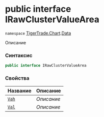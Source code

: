 
# public interface IRawClusterValueArea
`namespace` [TigerTrade.Chart](../../TigerTrade.Chart.md).[Data](../../TigerTrade.Chart/Data.md)



Описание

### Синтаксис
```csharp
public interface IRawClusterValueArea
```


### Свойства
| Название | Описание |
| --- | --- |
| [`Vah`](./IRawClusterValueArea.cs/Свойства/Vah.md) | *Описание* |
| [`Val`](./IRawClusterValueArea.cs/Свойства/Val.md) | *Описание* |



